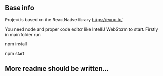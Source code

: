 ## Base info
Project is based on the ReactNative library https://expo.io/

You need node and proper code editor like IntelliJ WebStorm to start.
Firstly in main folder run:

npm install

npm start


## More readme should be written...
